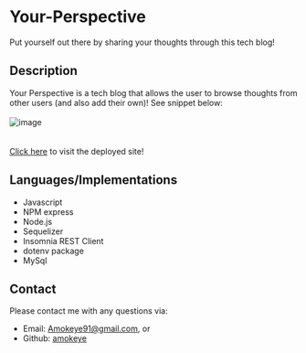 # Your-Perspective
Put yourself out there by sharing your thoughts through this tech blog!

## Description
Your Perspective is a tech blog that allows the user to browse thoughts from other users (and also add their own)! See snippet below:<br>
<br>
![image](https://user-images.githubusercontent.com/67798512/106430218-57d15600-6420-11eb-94ca-35d01ee07fda.png)<br>
<br>
<br> [Click here](https://your-perspective.herokuapp.com/) to visit the deployed site!

## Languages/Implementations
* Javascript
* NPM express
* Node.js
* Sequelizer
* Insomnia REST Client
* dotenv package
* MySql

## Contact
Please contact me with any questions via:
* Email: Amokeye91@gmail.com, or
* Github: [amokeye](https://github.com/amokeye/your-perspective)
